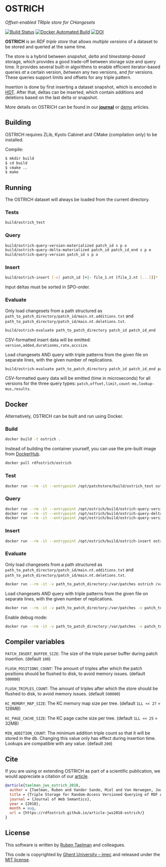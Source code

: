 # OSTRICH
_Offset-enabled TRIple store for CHangesets_

[![Build Status](https://travis-ci.org/rdfostrich/ostrich.svg?branch=master)](https://travis-ci.org/rdfostrich/ostrich)
[![Docker Automated Build](https://img.shields.io/docker/automated/rdfostrich/ostrich.svg)](https://hub.docker.com/r/rdfostrich/ostrich/)
[![DOI](https://zenodo.org/badge/97819866.svg)](https://zenodo.org/badge/latestdoi/97819866)

**OSTRICH** is an _RDF triple store_ that allows _multiple versions_ of a dataset to be stored and queried at the same time.

The store is a hybrid between _snapshot_, _delta_ and _timestamp-based_ storage,
which provides a good trade-off between storage size and query time.
It provides several built-in algorithms to enable efficient iterator-based queries _at_ a certain version, _between_ any two versions, and _for_ versions. These queries support limits and offsets for any triple pattern.

Insertion is done by first inserting a dataset snapshot, which is encoded in [HDT](rdfhdt.org).
After that, deltas can be inserted, which contain additions and deletions based on the last delta or snapshot.

More details on OSTRICH can be found in our [**journal**](https://rdfostrich.github.io/article-jws2018-ostrich/) or [demo](https://rdfostrich.github.io/article-demo/) articles.

## Building

OSTRICH requires ZLib, Kyoto Cabinet and CMake (compilation only) to be installed.

Compile:
```bash
$ mkdir build
$ cd build
$ cmake ..
$ make
```

## Running

The OSTRICH dataset will always be loaded from the current directory.

### Tests
```bash
build/ostrich_test
```

### Query
```bash
build/ostrich-query-version-materialized patch_id s p o
build/ostrich-query-delta-materialized patch_id patch_id_end s p o
build/ostrich-query-version patch_id s p o
```

### Insert
```bash
build/ostrich-insert [-v] patch_id [+|- file_1.nt [file_2.nt [...]]]*
```

Input deltas must be sorted in SPO-order.

### Evaluate
Only load changesets from a path structured as `path_to_patch_directory/patch_id/main.nt.additions.txt` and `path_to_patch_directory/patch_id/main.nt.deletions.txt`.
```bash
build/ostrich-evaluate path_to_patch_directory patch_id patch_id_end
```
CSV-formatted insert data will be emitted: `version,added,durationms,rate,accsize`.

Load changesets AND query with triple patterns from the given file on separate lines, with the given number of replications.
```bash
build/ostrich-evaluate path_to_patch_directory patch_id patch_id_end patch_to_queries/queries.txt s|p|o nr_replications
```
CSV-formatted query data will be emitted (time in microseconds) for all versions for the three query types: `patch,offset,limit,count-ms,lookup-mus,results`.

## Docker

Alternatively, OSTRICH can be built and run using Docker.

### Build
```bash
docker build -t ostrich .
```

Instead of building the container yourself, you can use the pre-built image from [DockerHub](https://hub.docker.com/r/rdfostrich/ostrich/).
```bash
docker pull rdfostrich/ostrich
```

### Test
```bash
docker run --rm -it --entrypoint /opt/patchstore/build/ostrich_test ostrich
```

### Query
```bash
docker run --rm -it --entrypoint /opt/ostrich/build/ostrich-query-version-materialized ostrich patch_id s p o
docker run --rm -it --entrypoint /opt/ostrich/build/ostrich-query-delta-materialized ostrich patch_id patch_id_end s p o
docker run --rm -it --entrypoint /opt/ostrich/build/ostrich-query-version ostrich s p o
```

### Insert
```bash
docker run --rm -it --entrypoint /opt/ostrich/build/ostrich-insert ostrich [-v] patch_id [+|- file_1.nt [file_2.nt [...]]]*
```

### Evaluate

Only load changesets from a path structured as `path_to_patch_directory/patch_id/main.nt.additions.txt` and `path_to_patch_directory/patch_id/main.nt.deletions.txt`.
```bash
docker run --rm -it -v path_to_patch_directory:/var/patches ostrich /var/patches patch_id patch_id_end
```

Load changesets AND query with triple patterns from the given file on separate lines, with the given number of replications.
```bash
docker run --rm -it -v path_to_patch_directory:/var/patches -v patch_to_queries:/var/queries ostrich /var/patches patch_id patch_id_end /var/queries/queries.txt s|p|o nr_replications
```

Enable debug mode:
```bash
docker run --rm -it -v path_to_patch_directory:/var/patches -v patch_to_queries:/var/queries -v path_to_crash_dir:/crash --privileged=true ostrich --debug /var/patches patch_id patch_id_end /var/queries/queries.txt s|p|o nr_replications
```

## Compiler variables
`PATCH_INSERT_BUFFER_SIZE`: The size of the triple parser buffer during patch insertion. (default `100`)

`FLUSH_POSITIONS_COUNT`: The amount of triples after which the patch positions should be flushed to disk, to avoid memory issues. (default `500000`)

`FLUSH_TRIPLES_COUNT`: The amount of triples after which the store should be flushed to disk, to avoid memory issues. (default `500000`)

`KC_MEMORY_MAP_SIZE`: The KC memory map size per tree. (default `1LL << 27` = 128MB)

`KC_PAGE_CACHE_SIZE`: The KC page cache size per tree. (default `1LL << 25` = 32MB)

`MIN_ADDITION_COUNT`: The minimum addition triple count so that it will be stored in the db. Changing this value only has effect during insertion time. Lookups are compatible with any value. (default `200`)

## Cite

If you are using or extending OSTRICH as part of a scientific publication,
we would appreciate a citation of our [article](https://rdfostrich.github.io/article-jws2018-ostrich/).

```bibtex
@article{taelman_jws_ostrich_2018,
  author = {Taelman, Ruben and Vander Sande, Miel and Van Herwegen, Joachim and Mannens, Erik and Verborgh, Ruben},
  title = {Triple Storage for Random-Access Versioned Querying of RDF Archives},
  journal = {Journal of Web Semantics},
  year = {2018},
  month = aug,
  url = {https://rdfostrich.github.io/article-jws2018-ostrich/}
}
```

## License
This software is written by [Ruben Taelman](http://rubensworks.net/) and colleagues.

This code is copyrighted by [Ghent University – imec](http://idlab.ugent.be/)
and released under the [MIT license](http://opensource.org/licenses/MIT).
